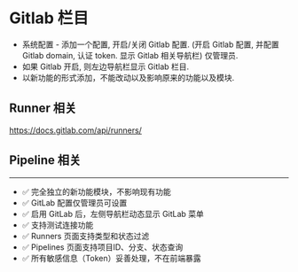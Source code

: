 # Gitlab 栏目 

* 系统配置 - 添加一个配置, 开启/关闭 Gitlab 配置. (开启 Gitlab 配置, 并配置 Gitlab domain, 认证 token. 显示 Gitlab 相关导航栏) 仅管理员.
* 如果 Gitlab 开启, 则左边导航栏显示 Gitlab 栏目. 
* 以新功能的形式添加，不能改动以及影响原来的功能以及模块.

## Runner 相关

https://docs.gitlab.com/api/runners/


## Pipeline 相关




---
  - ✅ 完全独立的新功能模块，不影响现有功能
  - ✅ GitLab 配置仅管理员可设置
  - ✅ 启用 GitLab 后，左侧导航栏动态显示 GitLab 菜单
  - ✅ 支持测试连接功能
  - ✅ Runners 页面支持类型和状态过滤
  - ✅ Pipelines 页面支持项目ID、分支、状态查询
  - ✅ 所有敏感信息（Token）妥善处理，不在前端暴露